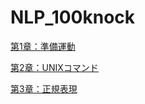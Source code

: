# NLP_100knock

[第1章：準備運動](https://colab.research.google.com/drive/1hj6nx8XVwjKwVP-VInbinZ6n45TjjexP?usp=sharing)

[第2章：UNIXコマンド](https://colab.research.google.com/drive/1GoCRZUJ7V478MDM6qIZB2FexRcFtG811?usp=sharing)

[第3章：正規表現](https://colab.research.google.com/drive/1e3FBo9vt4Q7pHPS57BZwr8bTC0nSFn2X?usp=sharing)
